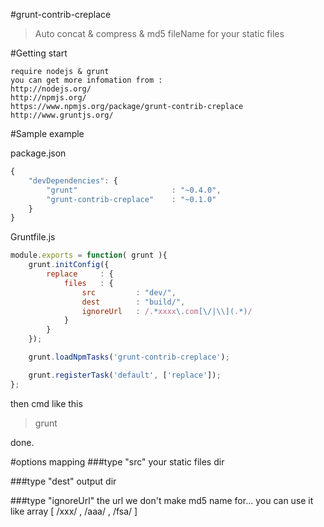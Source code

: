 #grunt-contrib-creplace

> Auto concat & compress & md5 fileName for your static files

#Getting start
```
require nodejs & grunt
you can get more infomation from :
http://nodejs.org/
http://npmjs.org/
https://www.npmjs.org/package/grunt-contrib-creplace
http://www.gruntjs.org/
```

#Sample example

package.json
```js
{
    "devDependencies": {
        "grunt"                     : "~0.4.0",
        "grunt-contrib-creplace"    : "~0.1.0"
    }
}
```

Gruntfile.js
```js
module.exports = function( grunt ){
    grunt.initConfig({
        replace     : {
            files   : {
                src         : "dev/",
                dest        : "build/",
                ignoreUrl   : /.*xxxx\.com[\/|\\](.*)/
            }
        }
    });

    grunt.loadNpmTasks('grunt-contrib-creplace');

    grunt.registerTask('default', ['replace']);
};
```

then  cmd like this
>grunt 

done.

#options mapping
###type "src"
your static files dir

###type "dest"
output dir 

###type "ignoreUrl"
the url we don't make md5 name for...
you can use it like array
[ /xxx/ , /aaa/ , /fsa/ ] 

